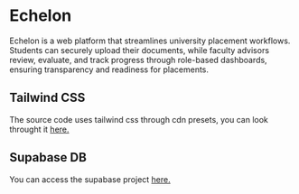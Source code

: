 # Echelon
Echelon is a web platform that streamlines university placement workflows. Students can securely upload their documents, while faculty advisors review, evaluate, and track progress through role-based dashboards, ensuring transparency and readiness for placements.

## Tailwind CSS
The source code uses tailwind css through cdn presets, you can look throught it [here.](https://themesberg.com/knowledge-center/tailwind-css/html)

## Supabase DB
You can access the supabase project [here.](https://supabase.com/dashboard/project/asccuwumidjqcwdcmsrp)
